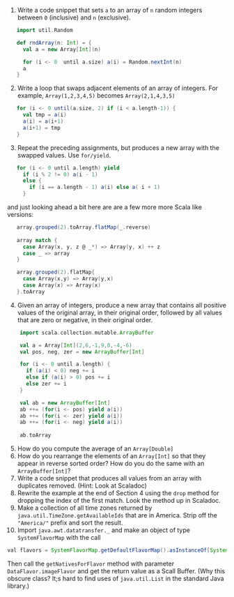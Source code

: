 1. Write a code snippet that sets `a` to an array of `n` random integers between `0` (inclusive) and `n` (exclusive).
 ```scala
    import util.Random

    def rndArray(n: Int) = {
      val a = new Array[Int](n)

      for (i <- 0  until a.size) a(i) = Random.nextInt(n)
      a
    }
```

2. Write a loop that swaps adjacent elements of an array of integers.  For example, `Array(1,2,3,4,5)` becomes `Array(2,1,4,3,5)`
 ```scala
    for (i <- 0 until(a.size, 2) if (i < a.length-1)) {
      val tmp = a(i)
      a(i) = a(i+1)
      a(i+1) = tmp
    }
```

3. Repeat the preceding assignments, but produces a new array with the swapped values.  Use `for/yield`.
 ```scala
    for (i <- 0 until a.length) yield 
      if (i % 2 != 0) a(i - 1) 
      else {
        if (i == a.length - 1) a(i) else a( i + 1)
      }
```

 and just looking ahead a bit here are are a few more more Scala like versions:
 ```scala
    array.grouped(2).toArray.flatMap(_.reverse)
  
    array match {
      case Array(x, y, z @ _*) => Array(y, x) ++ z
      case _ => array
    }

    array.grouped(2).flatMap{ 
      case Array(x,y) => Array(y,x)
      case Array(x) => Array(x)
    }.toArray
```
4. Given an array of integers, produce a new array that contains all positive values of the original array, in their original order, followed by all values that are zero or negative, in their original order.
```scala
    import scala.collection.mutable.ArrayBuffer

    val a = Array[Int](2,6,-1,9,0,-4,-6)
    val pos, neg, zer = new ArrayBuffer[Int]

    for (i <- 0 until a.length) {
      if (a(i) < 0) neg += i
      else if (a(i) > 0) pos += i
      else zer += i
    }

    val ab = new ArrayBuffer[Int]
    ab ++= (for(i <- pos) yield a(i))
    ab ++= (for(i <- zer) yield a(i))
    ab ++= (for(i <- neg) yield a(i))
    
    ab.toArray 
```
5. How do you compute the average of an `Array[Double]`
6. How do you rearrange the elements of an `Array[Int]` so that they appear in reverse sorted order?  How do you do the same with an `ArrayBuffer[Int]`?
7. Write a code snippet that produces all values from an array with duplicates removed.  (Hint: Look at Scaladoc)
8. Rewrite the example at the end of Section 4 using the `drop` method for dropping the index of the first match.  Look the method up in Scaladoc.
9. Make a collection of all time zones returned by `java.util.TimeZone.getAvailableIds` that are in America.  Strip off the `"America/"` prefix and sort the result.
10. Import `java.awt.datatransfer._` and make an object of type `SystemFlavorMap` with the call
 ```java
 val flavors = SystemFlavorMap.getDefaultFlavorMap().asInstanceOf[SystemFlavorMap]`
 ```
 
 Then call the `getNativesForFlavor` method with parameter `DataFlavor.imageFlavor` and get the return value as a Scall Buffer.  (Why this obscure class?  It;s hard to find uses of `java.util.List` in the standard Java library.)
